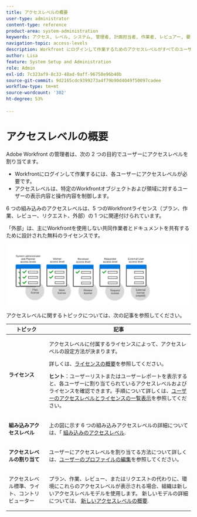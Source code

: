 ```yaml
---
title: アクセスレベルの概要
user-type: administrator
content-type: reference
product-area: system-administration
keywords: アクセス, レベル, システム, 管理者, 計画担当者, 作業者, レビュアー, 要求者, 外部, ユーザー
navigation-topic: access-levels
description: Workfront にログインして作業するためのアクセスレベルがすべてのユーザーに必要です。アクセスレベルを使用して、Workfront の特定のオブジェクトや領域でユーザーが表示したり実行したりする項目を制御できます。6 つの組み込みアクセスレベルはそれぞれ、5 つの Workfront ライセンス（プラン、ワーク、レビュー、リクエスト、外部）のうちの 1 つに関連付けられています。
author: Lisa
feature: System Setup and Administration
role: Admin
exl-id: 7c323af9-8c33-48ad-9aff-96758e96b40b
source-git-commit: 9d2165cdc9399273a4f79b90d4049f50097cadee
workflow-type: tm+mt
source-wordcount: '302'
ht-degree: 53%

---
```


# アクセスレベルの概要

<!-- Audited: 12/2023 -->

Adobe Workfront の管理者は、次の 2 つの目的でユーザーにアクセスレベルを割り当てます。

* Workfrontにログインして作業するには、各ユーザーにアクセスレベルが必要です。
* アクセスレベルは、特定のWorkfrontオブジェクトおよび領域に対するユーザーの表示内容と操作内容を制御します。

6 つの組み込みのアクセスレベルは、5 つのWorkfrontライセンス（プラン、作業、レビュー、リクエスト、外部）の 1 つに関連付けられています。

「外部」は、主にWorkfrontを使用しない共同作業者とドキュメントを共有するために設計された無料のライセンスです。

![](assets/access-levels-and-licenses-old.png)

アクセスレベルに関するトピックについては、次の記事を参照してください。

<table style="table-layout:auto"> 
 <col> 
 <col> 
 <thead> 
  <tr> 
   <th>トピック</th> 
   <th>記事</th> 
  </tr> 
 </thead> 
 <tbody> 
  <tr> 
   <td><p><strong>ライセンス</strong></p></td> 
   <td> <p>アクセスレベルに付属するライセンスによって、アクセスレベルの設定方法が決まります。</p> <p>詳しくは、<a href="../../../administration-and-setup/add-users/access-levels-and-object-permissions/wf-licenses.md" class="MCXref xref">ライセンスの概要</a>を参照してください。</p> <p><strong>ヒント</strong>：ユーザーリストまたはユーザーレポートを表示すると、各ユーザーに割り当てられているアクセスレベルおよびライセンスを確認できます。手順について詳しくは、<a href="../../../administration-and-setup/add-users/access-levels-and-object-permissions/list-access-levels-and-licenses-for-your-users.md" class="MCXref xref">ユーザーのアクセスレベルとライセンスの一覧表示</a>を参照してください。</p> </td> 
  </tr> 
  <tr> 
   <td><strong>組み込みアクセスレベル</strong></td> 
   <td> <p>上の図に示す 6 つの組み込みアクセスレベルの詳細については、「 <a href="../../../administration-and-setup/add-users/access-levels-and-object-permissions/default-access-levels-in-workfront.md" class="MCXref xref">組み込みのアクセスレベル</a>.</p> </td> 
  </tr> 
  <tr> 
   <td><strong>アクセスレベルの割り当て</strong></td> 
   <td> <p>ユーザーにアクセスレベルを割り当てる方法について詳しくは、<a href="../../../administration-and-setup/add-users/create-and-manage-users/edit-a-users-profile.md" class="MCXref xref">ユーザーのプロファイルの編集</a>を参照してください。</p> </td> 
  </tr> 
  <tr> 
   <td>アクセスレベル標準、ライト、コントリビューター</td> 
   <td> <p>プラン、作業、レビュー、またはリクエストの代わりに、環境にこれらのアクセスレベルが表示される場合、組織は新しいアクセスレベルモデルを使用します。 新しいモデルの詳細については、 <a href="../../../administration-and-setup/add-users/how-access-levels-work/access-level-overview.md" class="MCXref xref">新しいアクセスレベルの概要</a>.</p> </td> 
  </tr> 
  <!--
  <tr> 
   <td>Access levels and proofing</td> 
   <td> <p>Your users' access levels can affect proofing for each permission profile. For more information, see the section in the article .</p> </td> 
  </tr> 
  -->
 </tbody> 
</table>
